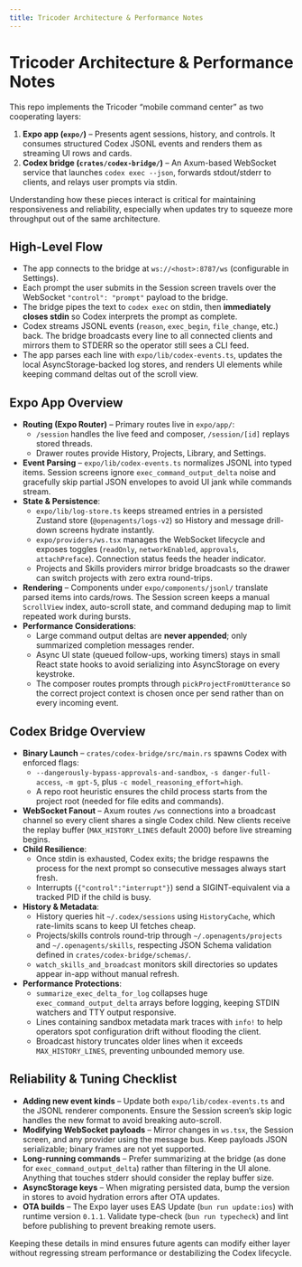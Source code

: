 ```yaml
---
title: Tricoder Architecture & Performance Notes
---
```


# Tricoder Architecture & Performance Notes

This repo implements the Tricoder “mobile command center” as two cooperating layers:

1. **Expo app (`expo/`)** – Presents agent sessions, history, and controls. It consumes structured Codex JSONL events and renders them as streaming UI rows and cards.
2. **Codex bridge (`crates/codex-bridge/`)** – An Axum-based WebSocket service that launches `codex exec --json`, forwards stdout/stderr to clients, and relays user prompts via stdin.

Understanding how these pieces interact is critical for maintaining responsiveness and reliability, especially when updates try to squeeze more throughput out of the same architecture.

## High-Level Flow

- The app connects to the bridge at `ws://<host>:8787/ws` (configurable in Settings).
- Each prompt the user submits in the Session screen travels over the WebSocket `"control": "prompt"` payload to the bridge.
- The bridge pipes the text to `codex exec` on stdin, then **immediately closes stdin** so Codex interprets the prompt as complete.
- Codex streams JSONL events (`reason`, `exec_begin`, `file_change`, etc.) back. The bridge broadcasts every line to all connected clients and mirrors them to STDERR so the operator still sees a CLI feed.
- The app parses each line with `expo/lib/codex-events.ts`, updates the local AsyncStorage-backed log stores, and renders UI elements while keeping command deltas out of the scroll view.

## Expo App Overview

- **Routing (Expo Router)** – Primary routes live in `expo/app/`:
  - `/session` handles the live feed and composer, `/session/[id]` replays stored threads.
  - Drawer routes provide History, Projects, Library, and Settings.
- **Event Parsing** – `expo/lib/codex-events.ts` normalizes JSONL into typed items. Session screens ignore `exec_command_output_delta` noise and gracefully skip partial JSON envelopes to avoid UI jank while commands stream.
- **State & Persistence**:
  - `expo/lib/log-store.ts` keeps streamed entries in a persisted Zustand store (`@openagents/logs-v2`) so History and message drill-down screens hydrate instantly.
  - `expo/providers/ws.tsx` manages the WebSocket lifecycle and exposes toggles (`readOnly`, `networkEnabled`, `approvals`, `attachPreface`). Connection status feeds the header indicator.
  - Projects and Skills providers mirror bridge broadcasts so the drawer can switch projects with zero extra round-trips.
- **Rendering** – Components under `expo/components/jsonl/` translate parsed items into cards/rows. The Session screen keeps a manual `ScrollView` index, auto-scroll state, and command deduping map to limit repeated work during bursts.
- **Performance Considerations**:
  - Large command output deltas are **never appended**; only summarized completion messages render.
  - Async UI state (queued follow-ups, working timers) stays in small React state hooks to avoid serializing into AsyncStorage on every keystroke.
  - The composer routes prompts through `pickProjectFromUtterance` so the correct project context is chosen once per send rather than on every incoming event.

## Codex Bridge Overview

- **Binary Launch** – `crates/codex-bridge/src/main.rs` spawns Codex with enforced flags:
  - `--dangerously-bypass-approvals-and-sandbox`, `-s danger-full-access`, `-m gpt-5`, plus `-c model_reasoning_effort=high`.
  - A repo root heuristic ensures the child process starts from the project root (needed for file edits and commands).
- **WebSocket Fanout** – Axum routes `/ws` connections into a broadcast channel so every client shares a single Codex child. New clients receive the replay buffer (`MAX_HISTORY_LINES` default 2000) before live streaming begins.
- **Child Resilience**:
  - Once stdin is exhausted, Codex exits; the bridge respawns the process for the next prompt so consecutive messages always start fresh.
  - Interrupts (`{"control":"interrupt"}`) send a SIGINT-equivalent via a tracked PID if the child is busy.
- **History & Metadata**:
  - History queries hit `~/.codex/sessions` using `HistoryCache`, which rate-limits scans to keep UI fetches cheap.
  - Projects/skills controls round-trip through `~/.openagents/projects` and `~/.openagents/skills`, respecting JSON Schema validation defined in `crates/codex-bridge/schemas/`.
  - `watch_skills_and_broadcast` monitors skill directories so updates appear in-app without manual refresh.
- **Performance Protections**:
  - `summarize_exec_delta_for_log` collapses huge `exec_command_output_delta` arrays before logging, keeping STDIN watchers and TTY output responsive.
  - Lines containing sandbox metadata mark traces with `info!` to help operators spot configuration drift without flooding the client.
  - Broadcast history truncates older lines when it exceeds `MAX_HISTORY_LINES`, preventing unbounded memory use.

## Reliability & Tuning Checklist

- **Adding new event kinds** – Update both `expo/lib/codex-events.ts` and the JSONL renderer components. Ensure the Session screen’s skip logic handles the new format to avoid breaking auto-scroll.
- **Modifying WebSocket payloads** – Mirror changes in `ws.tsx`, the Session screen, and any provider using the message bus. Keep payloads JSON serializable; binary frames are not yet supported.
- **Long-running commands** – Prefer summarizing at the bridge (as done for `exec_command_output_delta`) rather than filtering in the UI alone. Anything that touches stderr should consider the replay buffer size.
- **AsyncStorage keys** – When migrating persisted data, bump the version in stores to avoid hydration errors after OTA updates.
- **OTA builds** – The Expo layer uses EAS Update (`bun run update:ios`) with runtime version `0.1.1`. Validate type-check (`bun run typecheck`) and lint before publishing to prevent breaking remote users.

Keeping these details in mind ensures future agents can modify either layer without regressing stream performance or destabilizing the Codex lifecycle.
